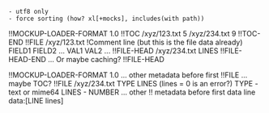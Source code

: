 

    - utf8 only
    - force sorting (how? xl[+mocks], includes(with path))

!!MOCKUP-LOADER-FORMAT 1.0
!!TOC
/xyz/123.txt 5
/xyz/234.txt 9
!!TOC-END
!!FILE /xyz/123.txt
!Comment line (but this is the file data already)
FIELD1 FIELD2 ...
VAL1 VAL2 ...
!!FILE-HEAD /xyz/234.txt LINES
!!FILE-HEAD-END
...
Or maybe caching? !!FILE-HEAD

!!MOCKUP-LOADER-FORMAT 1.0
... other metadata before first !!FILE
... maybe TOC?
!!FILE /xyz/234.txt TYPE LINES (lines = 0 is an error?)
  TYPE - text or mime64
  LINES - NUMBER
... other !! metadata before first data line
data:[LINE lines]
